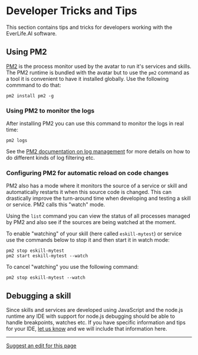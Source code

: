 # Developer Tricks and Tips

This section contains tips and tricks for developers working with the EverLife.AI software.

## Using PM2

[PM2](http://pm2.keymetrics.io/) is the process monitor used by the avatar to run it's services and skills. The PM2 runtime is bundled with the avatar but to use the `pm2` command as a tool it is convenient to have it installed globally. Use the following commmand to do that:

    pm2 install pm2 -g

### Using PM2 to monitor the logs

After installing PM2 you can use this command to monitor the logs in real time:

    pm2 logs
    
See the [PM2 documentation on log management](http://pm2.keymetrics.io/docs/usage/log-management/) for more details on how to do different kinds of log filtering etc.

### Configuring PM2 for automatic reload on code changes

PM2 also has a mode where it monitors the source of a service or skill and automatically restarts it when this source code is changed. This can drastically improve the turn-around time when developing and testing a skill or service. PM2 calls this "watch" mode.

Using the `list` command you can view the status of all processes managed by PM2 and also see if the sources are being watched at the moment.

To enable "watching" of your skill (here called `eskill-mytest`) or service use the commands below to stop it and then start it in watch mode:

    pm2 stop eskill-mytest
    pm2 start eskill-mytest --watch
    
To cancel "watching" you use the following command:

    pm2 stop eskill-mytest --watch
   

## Debugging a skill

Since skills and services are developed using JavaScript and the node.js runtime any IDE with support for node.js debugging should be able to handle breakpoints, watches etc. If you have specific information and tips for your IDE, [let us know](../../contact.md) and we will include that information here.

- - - -
[Suggest an edit for this page](https://github.com/everlifeai/everlifeai.github.io/edit/master/docs/developer-resources/getting-started/dev-tricks.md)
